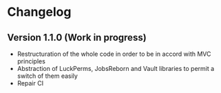 # Changelog

## Version 1.1.0 (Work in progress)

* Restructuration of the whole code in order to be in accord with MVC principles
* Abstraction of LuckPerms, JobsReborn and Vault libraries to permit a switch of them easily
* Repair CI
